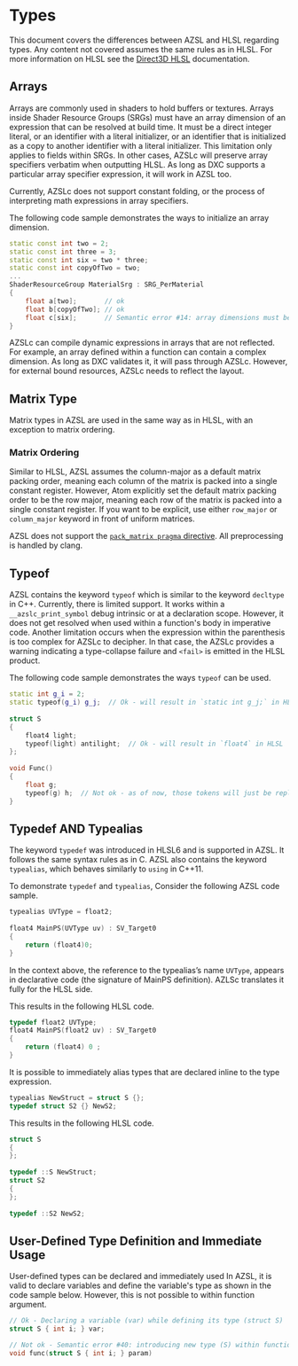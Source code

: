 # Types
This document covers the differences between AZSL and HLSL regarding types. Any content not covered assumes the same rules as in HLSL. For more information on HLSL see the [Direct3D HLSL](https://docs.microsoft.com/en-us/windows/win32/direct3dhlsl/dx-graphics-hlsl) documentation. 

## Arrays
Arrays are commonly used in shaders to hold buffers or textures. Arrays inside Shader Resource Groups (SRGs) must have an array dimension of an expression that can be resolved at build time. It must be a direct integer literal, or an identifier with a literal initializer, or an identifier that is initialized as a copy to another identifier with a literal initializer. This limitation only applies to fields within SRGs. In other cases, AZSLc will preserve array specifiers verbatim when outputting HLSL. As long as DXC supports a particular array specifier expression, it will work in AZSL too. 

Currently, AZSLc does not support constant folding, or the process of interpreting math expressions in array specifiers. 

The following code sample demonstrates the ways to initialize an array dimension.
```cpp
static const int two = 2;
static const int three = 3;
static const int six = two * three;
static const int copyOfTwo = two;
...
ShaderResourceGroup MaterialSrg : SRG_PerMaterial
{
    float a[two];       // ok
    float b[copyOfTwo]; // ok
    float c[six];       // Semantic error #14: array dimensions must be an easy-to-fold build time constant ( [?] ) in external resource declaration
}
```

AZSLc can compile dynamic expressions in arrays that are not reflected. For example, an array defined within a function can contain a complex dimension. As long as DXC validates it, it will pass through AZSLc. However, for external bound resources, AZSLc needs to reflect the layout. 

<!-- [WRITER NOTE: Need help understanding this -- asked in wiki] -->

## Matrix Type
Matrix types in AZSL are used in the same way as in HLSL, with an exception to matrix ordering. 
### Matrix Ordering
Similar to HLSL, AZSL assumes the column-major as a default matrix packing order, meaning each column of the matrix is packed into a single constant register. However, Atom explicitly set the default matrix packing order to be the row major, meaning each row of the matrix is packed into a single constant register. If you want to be explicit, use either `row_major` or `column_major` keyword in front of uniform matrices. 

AZSL does not support the [`pack_matrix pragma` directive](https://docs.microsoft.com/en-us/windows/win32/direct3dhlsl/dx-graphics-hlsl-appendix-pre-pragma-pack-matrix). All preprocessing is handled by clang. 

## Typeof
AZSL contains the keyword `typeof` which is similar to the keyword `decltype` in C++. Currently, there is limited support. 
It works within a `__azslc_print_symbol` debug intrinsic or at a declaration scope. However, it does not get resolved when used within a function's body in imperative code. Another limitation occurs when the expression within the parenthesis is too complex for AZSLc to decipher. In that case, the AZSLc provides a warning indicating a type-collapse failure and `<fail>` is emitted in the HLSL product. 

The following code sample demonstrates the ways `typeof` can be used. 
```cpp
static int g_i = 2;
static typeof(g_i) g_j;  // Ok - will result in `static int g_j;` in HLSL
 
struct S
{
    float4 light;
    typeof(light) antilight;  // Ok - will result in `float4` in HLSL
};
 
void Func()
{
    float g;
    typeof(g) h;  // Not ok - as of now, those tokens will just be replayed as is
}
```

## Typedef AND Typealias
The keyword `typedef` was introduced in HLSL6 and is supported in AZSL. It follows the same syntax rules as in C. AZSL also contains the keyword `typealias`, which behaves similarly to `using` in C++11. 

To demonstrate `typedef` and `typealias`, Consider the following AZSL code sample.
```cpp
typealias UVType = float2;
 
float4 MainPS(UVType uv) : SV_Target0
{
    return (float4)0;
}
```

In the context above, the reference to the typealias’s name `UVType`, appears in declarative code (the signature of MainPS definition). AZLSc translates it fully for the HLSL side. 

This results in the following HLSL code.

```cpp
typedef float2 UVType;
float4 MainPS(float2 uv) : SV_Target0
{
    return (float4) 0 ;
}
```

It is possible to immediately alias types that are declared inline to the type expression. 
```cpp
typealias NewStruct = struct S {};
typedef struct S2 {} NewS2;
```

This results in the following HLSL code. 

```cpp
struct S
{
};
 
typedef ::S NewStruct;
struct S2
{
};
 
typedef ::S2 NewS2;
```

## User-Defined Type Definition and Immediate Usage

User-defined types can be declared and immediately used 
In AZSL, it is valid to declare variables and define the variable's type as shown in the code sample below. However, this is not possible to within function argument. 
```cpp
// Ok - Declaring a variable (var) while defining its type (struct S)
struct S { int i; } var;   

// Not ok - Semantic error #40: introducing new type (S) within function arguments
void func(struct S { int i; } param)   
```